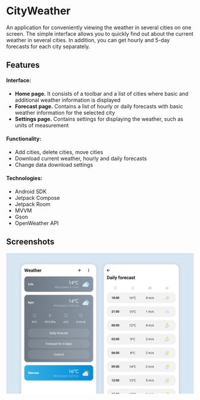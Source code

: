 # CityWeather
An application for conveniently viewing the weather in several cities on one screen. The simple interface allows you to quickly find out about the current weather in several cities. In addition, you can get hourly and 5-day forecasts for each city separately.

## Features

#### Interface:
- **Home page.** It consists of a toolbar and a list of cities where basic and additional weather information is displayed
- **Forecast page.** Contains a list of hourly or daily forecasts with basic weather information for the selected city
- **Settings page.** Contains settings for displaying the weather, such as units of measurement

#### Functionality: 
- Add cities, delete cities, move cities
- Download current weather, hourly and daily forecasts
- Change data download settings

#### Technologies:
- Android SDK
- Jetpack Compose
- Jetpack Room
- MVVM
- Gson
- OpenWeather API

## Screenshots
![Home and forecast screen](https://github.com/SviatKuzbyt/CityWeather/blob/main/screenshots/readme_screen.png?raw=true) 
